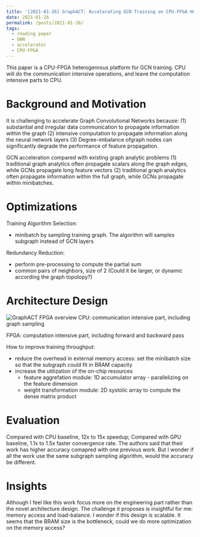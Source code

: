 ```yaml
---
title: '[2021-01-26] GraphACT: Accelerating GCN Training on CPU-FPGA Heterogeneous Platforms'
date: 2021-01-26
permalink: /posts/2021-01-26/
tags:
  - reading paper
  - GNN
  - accelerator
  - CPU-FPGA
---
```


This paper is a CPU-FPGA heterogenrous platform for GCN training. CPU will do the communication intensive operations, and leave the computation intensive parts to CPU.
# Background and Motivation
It is challenging to accelerate Graph Convolutional Networks because:
(1) substantial and irregular data communication to propagate information within the graph
(2) intensive computation to propagate information along the neural network layers
(3) Degree-imbalance ofgraph nodes can significantly degrade the performance of feature propagation.

GCN acceleration compared with existing graph analytic problems
(1) traditional graph analytics often propagate scalars along the graph edges, while GCNs propagate long feature vectors
(2) traditional graph analytics often propagate information within the full graph, while GCNs propagate within minibatches.

# Optimizations
Training Algorithm Selection: 
* minibatch by sampling training graph. The algorithm will samples subgraph instead of GCN layers

Redundancy Reduction:
* perform pre-processing to compute the partial sum
* common pairs of neighbors, size of 2 (Could it be larger, or dynamic according the graph topolopy?)

# Architecture Design
![GraphACT FPGA overview](../../images/GraphACT_arch.png)
CPU: communication intensive part, including graph sampling

FPGA: computation intensive part, including forward and backward pass

How to improve training throughput:
* reduce the overhead in external memory access: set the minibatch size so that the subgraph could fit in BRAM capacity
* increase the utilization of the on-chip resources
  * feature aggrefation module: 1D accumulator array - parallelizing on the feature dimension
  * weight transformation module: 2D systolic array to compute the dense matrix product

# Evaluation
Compared with CPU baseline, 12x to 15x speedup;  Compared with GPU baseline, 1.1x to 1.5x faster convergence rate.
The authors said that their work has higher accuracy comapred with one previous work. But I wonder if all the work use the same subgraph sampling algorithm, would the accuracy be different.

# Insights
Although I feel like this work focus more on the engineering part rather than the novel architecture design. The challenge it proposes is insightful for me: memory access and load-balance.
I wonder if this design is scalable. It seems that the BRAM size is the bottleneck, could we do more optimization on the memory access?

